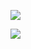 ![](https://styles.redditmedia.com/t5_4obg8k/styles/profileBanner_aropkl25tspf1.png?width=1280&height=384&frame=1&auto=webp&crop=1280:384,smart&s=84ba02fe2db0f188cb9b3ad5deb3a45ca6afd8a7)

![](https://media1.tenor.com/m/vi282Mc9raIAAAAC/ascii-drone.gif)
